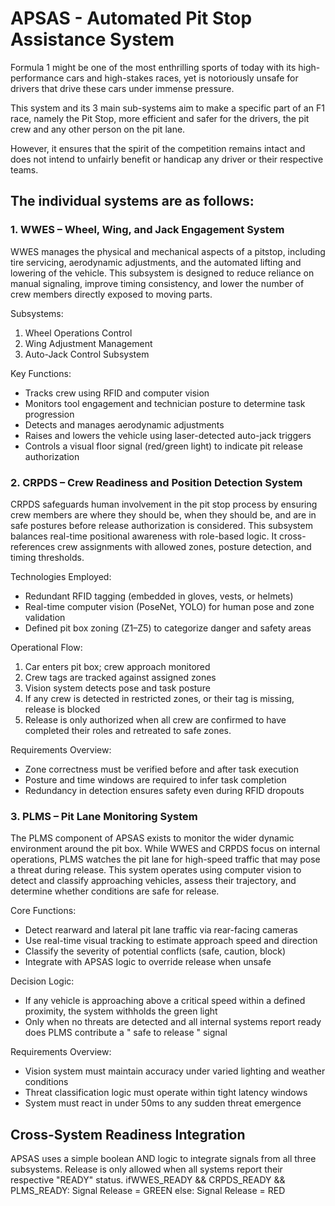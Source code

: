 # APSAS - Automated Pit Stop Assistance System

Formula 1 might be one of the most enthrilling sports of today with its high-performance cars and high-stakes races, yet is notoriously unsafe for drivers that drive these cars under immense pressure.

This system and its 3 main sub-systems aim to make a specific part of an F1 race, namely the Pit Stop, more efficient and safer for the drivers, the pit crew and any other person on the pit lane. 

However, it ensures that the spirit of the competition remains intact and does not intend to unfairly benefit or handicap any driver or their respective teams. 

## The individual systems are as follows: 
### 1. WWES – Wheel, Wing, and Jack Engagement System
WWES manages the physical and mechanical aspects of a pitstop, including tire servicing,
aerodynamic adjustments, and the automated lifting and lowering of the vehicle. This subsystem is
designed to reduce reliance on manual signaling, improve timing consistency, and lower the number of
crew members directly exposed to moving parts.

Subsystems: 
1. Wheel Operations Control 
2. Wing Adjustment Management 
3. Auto-Jack Control Subsystem

Key Functions:
- Tracks crew using RFID and computer vision
- Monitors tool engagement and technician posture to determine task progression
- Detects and manages aerodynamic adjustments
- Raises and lowers the vehicle using laser-detected auto-jack triggers
- Controls a visual floor signal (red/green light) to indicate pit release authorization

### 2. CRPDS – Crew Readiness and Position Detection System
CRPDS safeguards human involvement in the pit stop process by ensuring crew members are where
they should be, when they should be, and are in safe postures before release authorization is
considered.
This subsystem balances real-time positional awareness with role-based logic. It cross-references
crew assignments with allowed zones, posture detection, and timing thresholds.

Technologies Employed:
- Redundant RFID tagging (embedded in gloves, vests, or helmets)
- Real-time computer vision (PoseNet, YOLO) for human pose and zone validation
- Defined pit box zoning (Z1–Z5) to categorize danger and safety areas

Operational Flow:
1. Car enters pit box; crew approach monitored
2. Crew tags are tracked against assigned zones
3. Vision system detects pose and task posture
4. If any crew is detected in restricted zones, or their tag is missing, release is blocked
5. Release is only authorized when all crew are confirmed to have completed their roles and retreated
to safe zones.

Requirements Overview:
- Zone correctness must be verified before and after task execution
- Posture and time windows are required to infer task completion
- Redundancy in detection ensures safety even during RFID dropouts

### 3. PLMS – Pit Lane Monitoring System
The PLMS component of APSAS exists to monitor the wider dynamic environment around the pit box.
While WWES and CRPDS focus on internal operations, PLMS watches the pit lane for high-speed traffic
that may pose a threat during release.
This system operates using computer vision to detect and classify approaching vehicles, assess their
trajectory, and determine whether conditions are safe for release.

Core Functions:
- Detect rearward and lateral pit lane traffic via rear-facing cameras
- Use real-time visual tracking to estimate approach speed and direction
- Classify the severity of potential conflicts (safe, caution, block)
- Integrate with APSAS logic to override release when unsafe

Decision Logic:
- If any vehicle is approaching above a critical speed within a defined proximity, the system withholds
the green light
- Only when no threats are detected and all internal systems report ready does PLMS
contribute a
"
safe to release
"
signal

Requirements Overview:
- Vision system must maintain accuracy under varied lighting and weather conditions
- Threat classification logic must operate within tight latency windows
- System must react in under 50ms to any sudden threat emergence

## Cross-System Readiness Integration
APSAS uses a simple boolean AND logic to integrate signals from all three subsystems.
Release is only allowed when all systems report their respective
"READY"
status.
ifWWES_READY && CRPDS_READY && PLMS_READY:
Signal Release = GREEN
else:
Signal Release = RED
